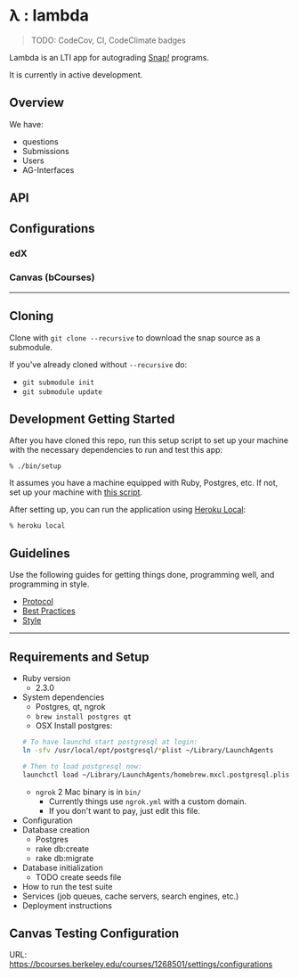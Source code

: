 # λ : lambda
> TODO: CodeCov, CI, CodeClimate badges

Lambda is an LTI app for autograding [Snap<em>!</em>][1] programs.

It is currently in active development.

[1]: http://snap.berkeley.edu

## Overview

We have:
* questions
* Submissions
* Users
* AG-Interfaces

## API

## Configurations
### edX
### Canvas (bCourses)


---

## Cloning
Clone with `git clone --recursive` to download the snap source as a submodule.

If you've already cloned without `--recursive` do:

* `git submodule init`
* `git submodule update`



## Development Getting Started

After you have cloned this repo, run this setup script to set up your machine
with the necessary dependencies to run and test this app:

    % ./bin/setup

It assumes you have a machine equipped with Ruby, Postgres, etc. If not, set up
your machine with [this script].

[this script]: https://github.com/thoughtbot/laptop

After setting up, you can run the application using [Heroku Local]:

    % heroku local

[Heroku Local]: https://devcenter.heroku.com/articles/heroku-local


## Guidelines

Use the following guides for getting things done, programming well, and
programming in style.

* [Protocol](http://github.com/thoughtbot/guides/blob/master/protocol)
* [Best Practices](http://github.com/thoughtbot/guides/blob/master/best-practices)
* [Style](http://github.com/thoughtbot/guides/blob/master/style)

---


## Requirements and Setup
* Ruby version
	* 2.3.0
* System dependencies
	* Postgres, qt, ngrok
	* `brew install postgres qt`
	* OSX Install postgres:
	```sh
	# To have launchd start postgresql at login:
	ln -sfv /usr/local/opt/postgresql/*plist ~/Library/LaunchAgents

	# Then to load postgresql now:
	launchctl load ~/Library/LaunchAgents/homebrew.mxcl.postgresql.plist
	```
	* `ngrok` 2 Mac binary is in `bin/`
		* Currently things use `ngrok.yml` with a custom domain.
		* If you don't want to pay, just edit this file.
* Configuration
* Database creation
	* Postgres
	* rake db:create 
	* rake db:migrate
* Database initialization
	* TODO create seeds file
* How to run the test suite
* Services (job queues, cache servers, search engines, etc.)
* Deployment instructions


## Canvas Testing Configuration
URL: https://bcourses.berkeley.edu/courses/1268501/settings/configurations

